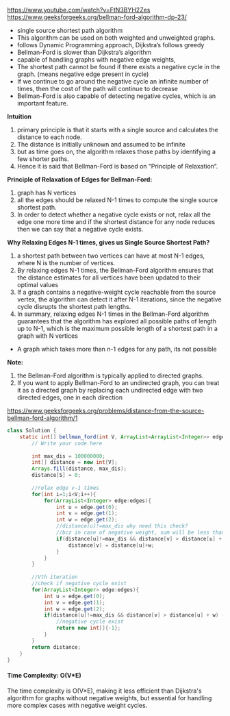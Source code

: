 https://www.youtube.com/watch?v=FtN3BYH2Zes
https://www.geeksforgeeks.org/bellman-ford-algorithm-dp-23/

* single source shortest path algorithm
* This algorithm can be used on both weighted and unweighted graphs.
* follows Dynamic Programming approach, Dijkstra’s follows greedy
* Bellman-Ford is slower than Dijkstra’s algorithm
* capable of handling graphs with negative edge weights,
* The shortest path cannot be found if there exists a negative cycle in the graph. (means negative edge present in cycle)
* If we continue to go around the negative cycle an infinite number of times, then the cost of the path will continue to decrease
* Bellman-Ford is also capable of detecting negative cycles, which is an important feature.

**Intuition**

1. primary principle is that it starts with a single source and calculates the distance to each node. 
2. The distance is initially unknown and assumed to be infinite
3. but as time goes on, the algorithm relaxes those paths by identifying a few shorter paths.
4. Hence it is said that Bellman-Ford is based on “Principle of Relaxation“.

**Principle of Relaxation of Edges for Bellman-Ford:**

1. graph has N vertices
2. all the edges should be relaxed N-1 times to compute the single source shortest path.
3. In order to detect whether a negative cycle exists or not, relax all the edge one more time and if the shortest distance for any node reduces then we can say that a negative cycle exists.

**Why Relaxing Edges N-1 times, gives us Single Source Shortest Path?**

1. a shortest path between two vertices can have at most N-1 edges, where N is the number of vertices.
2. By relaxing edges N-1 times, the Bellman-Ford algorithm ensures that the distance estimates for all vertices have been updated to their optimal values
3. If a graph contains a negative-weight cycle reachable from the source vertex, the algorithm can detect it after N-1 iterations, since the negative cycle disrupts the shortest path lengths.
4. In summary, relaxing edges N-1 times in the Bellman-Ford algorithm guarantees that the algorithm has explored all possible paths of length up to N-1, which is the maximum possible length of a shortest path in a graph with N vertices

* A graph which takes more than n-1 edges for any path, its not possible

**Note:**

1. the Bellman-Ford algorithm is typically applied to directed graphs. 
2. If you want to apply Bellman-Ford to an undirected graph, you can treat it as a directed graph by replacing each undirected edge with two directed edges, one in each direction


https://www.geeksforgeeks.org/problems/distance-from-the-source-bellman-ford-algorithm/1

```java
class Solution {
    static int[] bellman_ford(int V, ArrayList<ArrayList<Integer>> edges, int S) {
        // Write your code here
        
        int max_dis = 100000000;
        int[] distance = new int[V];
        Arrays.fill(distance, max_dis);
        distance[S] = 0;
        
        //relax edge v-1 times
        for(int i=1;i<V;i++){
            for(ArrayList<Integer> edge:edges){
                int u = edge.get(0);
                int v = edge.get(1);
                int w = edge.get(2);
                //distance[u]!=max_dis why need this check?
                //bcz in case of negative weight, sum will be less than max_dis
                if(distance[u]!=max_dis && distance[v] > distance[u] + w){
                    distance[v] = distance[u]+w;
                }
            }
        }
        
        //Vth iteration
        //check if negative cycle exist
        for(ArrayList<Integer> edge:edges){
            int u = edge.get(0);
            int v = edge.get(1);
            int w = edge.get(2);
            if(distance[u]!=max_dis && distance[v] > distance[u] + w) {
                //negative cycle exist
                return new int[]{-1};
            }
        }
        return distance;
    }
}
```

#### Time Complexity: O(V*E)

The time complexity is O(V×E), making it less efficient than Dijkstra's algorithm for graphs without negative weights, but essential for handling more complex cases with negative weight cycles.


